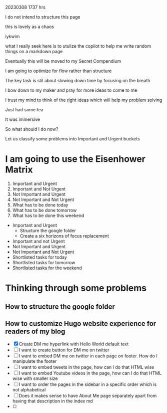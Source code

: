 
20230308 1737 hrs


I do not intend to structure this page

this is lovely as a chaos

iykwim

what I really seek here is to utulize the copilot to help me write random things on a markdown page

Eventually this will be moved to my Secret Compendium

I am going to optimize for flow rather than structure

The key task is stil about slowing down time by focusing on the breath

I bow down to my maker and pray for more ideas to come to me

I trust my mind to think of the right ideas which will help my problem solving

Just had some tea

It was immersive

So what should I do now?

Let us classify some problems into Important and Urgent buckets

# I am going to use the Eisenhower Matrix

1. Important and Urgent
2. Important and Not Urgent
3. Not Important and Urgent
4. Not Important and Not Urgent
5. What has to be done today
6. What has to be done tomorrow
7. What has to be done this weekend

- Important and Urgent
  - Structure the google folder
  - Create a six horizons of focus replacement
- Important and not Urgent
- Not Important and Urgent
- Not Important and Not Urgent
- Shortlisted tasks for today
- Shortlisted tasks for tomorrow
- Shortlisted tasks for the weekend

# Thinking through some problems

## How to structure the google folder

## How to customize Hugo website experience for readers of my blog

- [x] Create DM me hyperlink with Hello World default text
- [ ] I want to create button for DM me on twitter
- [ ] I want to embed DM me on twitter in each page on footer. How do I manipulate the footer
- [ ] I want to embed tweets in the page, how can I do that HTML wise
- [ ] I want to embed Youtube videos in the page, how can I do that HTML wise with smaller size
- [ ] I want to order the pages in the sidebar in a specific order which is not alphabetical
- [ ] Does it makes sense to have About Me page separately apart from having that description in the index md
- [ ] 
